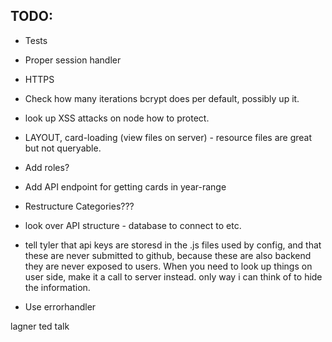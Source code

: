 TODO:
-----

 - Tests
 - Proper session handler
 - HTTPS
 - Check how many iterations bcrypt does per default, possibly up it.
 - look up XSS attacks on node how to protect. 
 - LAYOUT, card-loading (view files on server) - resource files are great but not queryable.
 - Add roles?
 - Add API endpoint for getting cards in year-range
 - Restructure Categories???
 - look over API structure - database to connect to etc.
 
 - tell tyler that api keys are storesd in the .js files used by config, and that these are never submitted to github, because these are also backend they are never exposed to users. When you need to look up things on user side, make it a call to server instead. only way i can think of to hide the information.

- Use errorhandler

lagner ted talk
